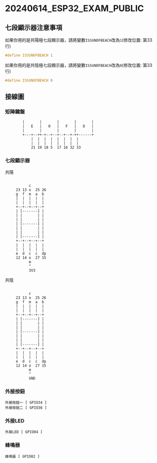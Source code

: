 # 20240614_ESP32_EXAM_PUBLIC

## 七段顯示器注意事項
如果你用的是共陽極七段顯示器，請將變數``ISSUNOFBEACH``改為``1``(修改位置: 第33行)
```c
#define ISSUNOFBEACH 1
```

如果你用的是共陰極七段顯示器，請將變數``ISSUNOFBEACH``改為``0``(修改位置: 第33行)
```c
#define ISSUNOFBEACH 0
```

## 接線圖
### 矩陣鍵盤
```
        |       |       |       |       |
        |   E   |   0   |   F   |   D   |
        |       |       |       |       |
        +---+--++-+--+--+--+--+-++------+
            |  |  |  |  |  |  |  |
            |  |  |  |  |  |  |  |
            21 19 18 5  17 16 32 33
```
### 七段顯示器
共陽
```

           c
     23 13 o  25 26
     g  f  m  a  b
     |  |  |  |  |
     |  |  |  |  |
     +--+--+--+--+
     | [-------] |
     | |       | | 
     | |       | |
     | [-------] |
     | |       | | 
     | |       | |
     | [-------] |
     +--+--+--+--+
     |  |  |  |  |
     |  |  |  |  |
     e  d  c  c  dp
     12 14 o  27 15
           m
           ^
           3V3

```

共陰
```

           c
     23 13 o  25 26
     g  f  m  a  b
     |  |  |  |  |
     |  |  |  |  |
     +--+--+--+--+
     | [-------] |
     | |       | | 
     | |       | |
     | [-------] |
     | |       | | 
     | |       | |
     | [-------] |
     +--+--+--+--+
     |  |  |  |  |
     |  |  |  |  |
     e  d  c  c  dp
     12 14 o  27 15
           m
           ^
           GND

```

### 外接按鈕
```
外接按鈕一 [ GPIO34 ]
外接按鈕二 [ GPIO36 ]
```

### 外接LED
```
外接LED [ GPIO04 ]
```

### 蜂鳴器
```
蜂鳴器 [ GPIO02 ]
```